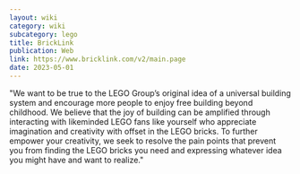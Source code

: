 ```yaml
---
layout: wiki
category: wiki
subcategory: lego
title: BrickLink
publication: Web
link: https://www.bricklink.com/v2/main.page
date: 2023-05-01
---
```


"We want to be true to the LEGO Group’s original idea of a universal building system and encourage more people to enjoy free building beyond childhood. We believe that the joy of building can be amplified through interacting with likeminded LEGO fans like yourself who appreciate imagination and creativity with offset in the LEGO bricks.​ To further empower your creativity, we seek to resolve the pain points that prevent you from finding the LEGO bricks you need and expressing whatever idea you might have and want to realize."
